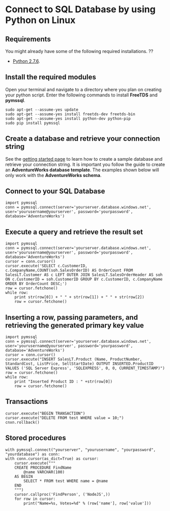 <properties 
	pageTitle="Connect to SQL Database by using Python with pymssql on Ubuntu" 
	description="Give a code sample you can use to connect to Azure SQL Database."
	services="sql-database" 
	documentationCenter="" 
	authors="meet-bhagdev" 
	manager="jeffreyg" 
	editor=""/>


<tags 
	ms.service="sql-database" 
	ms.workload="sql-database" 
	ms.tgt_pltfrm="na" 
	ms.devlang="python" 
	ms.topic="article" 
	ms.date="04/13/2015" 
	ms.author="mebha"/>


# Connect to SQL Database by using Python on Linux


## Requirements


You might already have some of the following required installations. ??


- [Python 2.7.6](https://www.python.org/download/releases/2.7.6/).


## Install the required modules
Open your terminal and navigate to a directory where you plan on creating your python script. Enter the following commands to install **FreeTDS** and **pymssql**.

	sudo apt-get --assume-yes update  
	sudo apt-get --assume-yes install freetds-dev freetds-bin
	sudo apt-get --assume-yes install python-dev python-pip
	sudo pip install pymssql

 
## Create a database and retrieve your connection string
 
See the [getting started page](http://example.com/) to learn how to create a sample database and retrieve your connection string. It is important you follow the guide to create an **AdventureWorks database template**. The examples shown below will only work with the **AdventureWorks schema**. 
 

## Connect to your SQL Database


	import pymssql
	conn = pymssql.connect(server='yourserver.database.windows.net', user='yourusername@yourserver', password='yourpassword', database='AdventureWorks')


## Execute a query and retrieve the result set

	import pymssql
	conn = pymssql.connect(server='yourserver.database.windows.net', user='yourusername@yourserver', password='yourpassword', database='AdventureWorks')
	cursor = conn.cursor()
	cursor.execute('SELECT c.CustomerID, c.CompanyName,COUNT(soh.SalesOrderID) AS OrderCount FROM SalesLT.Customer AS c LEFT OUTER JOIN SalesLT.SalesOrderHeader AS soh ON c.CustomerID = soh.CustomerID GROUP BY c.CustomerID, c.CompanyName ORDER BY OrderCount DESC;')
	row = cursor.fetchone()
	while row:
	    print str(row[0]) + " " + str(row[1]) + " " + str(row[2]) 	
	    row = cursor.fetchone()

    

## Inserting a row, passing parameters, and retrieving the generated primary key value

	import pymssql
	conn = pymssql.connect(server='yourserver.database.windows.net', user='yourusername@yourserver', password='yourpassword', database='AdventureWorks')
	cursor = conn.cursor()
	cursor.execute("INSERT SalesLT.Product (Name, ProductNumber, StandardCost, ListPrice, SellStartDate) OUTPUT INSERTED.ProductID VALUES ('SQL Server Express', 'SQLEXPRESS', 0, 0, CURRENT_TIMESTAMP)")
	row = cursor.fetchone()
	while row:
	    print "Inserted Product ID : " +str(row[0])
	    row = cursor.fetchone()


## Transactions


	cursor.execute("BEGIN TRANSACTION")
	cursor.execute("DELETE FROM test WHERE value = 10;")
	cnxn.rollback()

## Stored procedures


	with pymssql.connect("yourserver", "yourusername", "yourpassword", "yourdatabase") as conn:
    with conn.cursor(as_dict=True) as cursor:
        cursor.execute("""
        CREATE PROCEDURE FindName
            @name VARCHAR(100)
        AS BEGIN
            SELECT * FROM test WHERE name = @name
        END
        """)
        cursor.callproc('FindPerson', ('NodeJS',))
        for row in cursor:
            print("Name=%s, Votes=%d" % (row['name'], row['value']))

